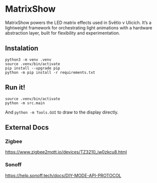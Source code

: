 # MatrixShow

MatrixShow powers the LED matrix effects used in Světlo v Ulicích.
It’s a lightweight framework for orchestrating light animations with a hardware abstraction layer, built for flexibility and experimentation. 

## Instalation
```shell
python3 -m venv .venv
source .venv/bin/activate
pip install --upgrade pip
python -m pip install -r requirements.txt
```

## Run it!
```shell
source .venv/bin/activate
python -m src.main
```
And ``python -m Tools.GUI`` to draw to the display directly.

## External Docs

### Zigbee

https://www.zigbee2mqtt.io/devices/TZ3210_iw0zkcu8.html

### Sonoff

https://help.sonoff.tech/docs/DIY-MODE-API-PROTOCOL